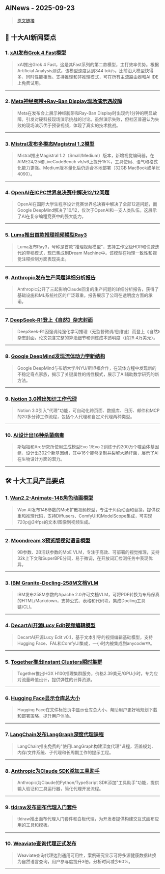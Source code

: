 ## AINews - 2025-09-23

> [原文链接](https://news.smol.ai/issues/25-09-19-grok-4-fast/)

## 📰 十大AI新闻要点

### 1. [xAI发布Grok 4 Fast模型](https://x.ai/news/grok-4-fast)
> xAI推出Grok 4 Fast，这是其Fast系列的第二款模型，主打效率优势。根据Artificial Analysis测试，该模型速度达到344 tok/s，比前沿大模型快得多，同时性能相当。支持推理和非推理模式，可在所有主流路由器和AI IDE上免费试用。

---

### 2. [Meta神经腕带+Ray-Ban Display现场演示遇故障](https://twitter.com/nearcyan/status/1968468841786126476)
> Meta在发布会上展示神经腕带和Ray-Ban Display时出现约1分钟的明显故障，引发对硬科技现场演示挑战的讨论。虽然演示失败，但社区普遍认为失败的现场演示优于预录视频，体现了真实的技术挑战。

---

### 3. [Mistral发布多模态Magistral 1.2模型](https://twitter.com/MistralAI/status/1968670593412190381)
> Mistral推出Magistral 1.2（Small/Medium）版本，新增视觉编码器，在AIME24/25和LiveCodeBench v5/v6上提升15%，工具使用、语气和格式化能力更强。Medium版本量化后仍适合本地部署（32GB MacBook或单张4090）。

---

### 4. [OpenAI在ICPC世界总决赛中解决12/12问题](https://twitter.com/sama/status/1968474300026859561)
> OpenAI在国际大学生程序设计竞赛世界总决赛中解决了全部12道问题，而Google DeepMind解决了10/12，仅次于OpenAI和一支人类队伍。这展示了AI在复杂编程竞赛中的强大能力。

---

### 5. [Luma推出首款推理视频模型Ray3](https://twitter.com/LumaLabsAI/status/1968684330034606372)
> Luma发布Ray3，号称是首款"推理视频模型"，支持工作室级HDR和快速迭代的草稿模式，现已集成到Dream Machine中。该模型在物理一致性和视觉注释控制方面表现突出。

---

### 6. [Anthropic发布生产问题详细分析报告](https://twitter.com/itsclivetime/status/1968534889151742437)
> Anthropic公开了三起影响Claude回复的生产问题的详细分析报告，获得了基础设施和ML系统社区的广泛尊重。报告展示了公司在透明度方面的承诺。

---

### 7. [DeepSeek-R1登上《自然》杂志封面](https://twitter.com/vllm_project/status/1968506474709270844)
> DeepSeek-R1因强调纯强化学习推理（无监督微调/思维链）而登上《自然》杂志封面，论文包含完整的算法细节和训练成本透明度（约29.4万美元）。

---

### 8. [Google DeepMind发现流体动力学新结构](https://twitter.com/GoogleDeepMind/status/1968691852678173044)
> Google DeepMind与布朗大学/NYU/斯坦福合作，在流体方程中发现新的不稳定奇点家族，揭示了关键属性的线性模式，展示了AI辅助数学研究的新方法。

---

### 9. [Notion 3.0推出知识工作代理](https://twitter.com/ivanhzhao/status/1968761820241609063)
> Notion 3.0引入"代理"功能，可自动化跨页面、数据库、日历、邮件和MCP的20多分钟工作流程，包括个人代理和自定义代理两种类型。

---

### 10. [AI设计出16种杀菌病毒](https://www.perplexity.ai/page/ai-designs-bacteria-killing-vi-WAJ8YmvSTi6u7Gz07f3ppQ)
> 斯坦福和Arc研究所使用生成模型Evo 1/Evo 2训练于约200万个噬菌体基因组，设计出302个新基因组，其中16个能够复制并裂解大肠杆菌，展示了AI在生物设计方面的潜力。

---

## 🛠️ 十大工具产品要点

### 1. [Wan2.2-Animate-14B角色动画模型](https://huggingface.co/Wan-AI/Wan2.2-Animate-14B)
> Wan AI发布14B参数的MoE扩散视频模型，专注于角色动画和替换，提供权重和推理代码，支持Diffusers、ComfyUI和ModelScope集成，可实现720p@24fps的文本/图像到视频生成。

---

### 2. [Moondream 3预览版视觉语言模型](https://huggingface.co/moondream/moondream3-preview)
> 9B参数、2B活跃参数的MoE VLM，专注于高效、可部署的视觉推理，支持32k上下文和SuperBPE分词，易于微调，在开放词汇检测任务中表现优异。

---

### 3. [IBM Granite-Docling-258M文档VLM](https://twitter.com/rohanpaul_ai/status/1968561354987442246)
> IBM发布258M参数的Apache 2.0许可文档VLM，可将PDF转换为布局保真的HTML/Markdown，支持公式、表格和代码块，集成Docling工具链/CLI。

---

### 4. [DecartAI开源Lucy Edit视频编辑模型](https://twitter.com/DecartAI/status/1968769793567207528)
> DecartAI开源Lucy Edit v0.1，基于文本引导的视频编辑基础模型，支持Hugging Face、FAL和ComfyUI集成，一小时内被集成到anycoder中。

---

### 5. [Together推出Instant Clusters瞬时集群](https://twitter.com/togethercompute/status/1968661658617692379)
> Together推出HGX H100推理集群服务，价格2.39美元/GPU小时，专为应对流量峰值设计，提供弹性的计算资源。

---

### 6. [Hugging Face显示仓库总大小](https://twitter.com/mishig25/status/1968598133543256151)
> Hugging Face在文件标签页中显示仓库总大小，帮助用户更好地规划下载和部署策略，提升用户体验。

---

### 7. [LangChain发布LangGraph深度代理课程](https://twitter.com/LangChainAI/status/1968708505201951029)
> LangChain推出免费的"使用LangGraph构建深度代理"课程，涵盖规划、内存/文件系统、子代理和长周期工作的提示工程。

---

### 8. [Anthropic为Claude SDK添加工具助手](https://twitter.com/alexalbert__/status/1968721888487829661)
> Anthropic为Claude的Python/TypeScript SDK添加"工具助手"功能，提供输入验证和工具运行器，简化代理开发流程。

---

### 9. [tldraw发布画布代理入门套件](https://twitter.com/tldraw/status/1968655029247648229)
> tldraw推出画布代理入门套件和白板代理，为开发者提供构建交互式画布应用的工具和模板。

---

### 10. [Weaviate查询代理正式发布](https://twitter.com/bobvanluijt/status/1968609785416196347)
> Weaviate查询代理达到通用可用性，案例研究显示可将多源健康数据转换为自然语言查询，用户参与度提升3倍，分析时间减少60%。

---